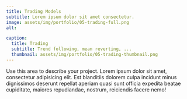 ```yaml
---
title: Trading Models
subtitle: Lorem ipsum dolor sit amet consectetur.
image: assets/img/portfolio/05-trading-full.png
alt: 

caption:
  title: Trading
  subtitle: Trend following, mean reverting, ...
  thumbnail: assets/img/portfolio/05-trading-thumbnail.png
---
```

Use this area to describe your project. Lorem ipsum dolor sit amet, consectetur adipisicing elit. Est blanditiis dolorem culpa incidunt minus dignissimos deserunt repellat aperiam quasi sunt officia expedita beatae cupiditate, maiores repudiandae, nostrum, reiciendis facere nemo!

